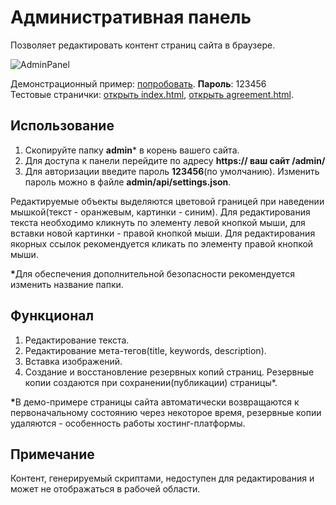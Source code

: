 # Административная панель

Позволяет редактировать контент страниц сайта в браузере.

![AdminPanel](https://user-images.githubusercontent.com/61114266/105154314-7bd89180-5b1a-11eb-843b-c15e96f64a96.png)

Демонстрационный пример: [попробовать](https://adminpanel-demo-example.herokuapp.com/admin/). __Пароль__: 123456<br>
Тестовые странички: [открыть index.html](https://adminpanel-demo-example.herokuapp.com/), [открыть agreement.html](https://adminpanel-demo-example.herokuapp.com/agreement.html).

## Использование

1) Скопируйте папку __admin__* в корень вашего сайта. 
2) Для доступа к панели перейдите по адресу __https:// ваш сайт /admin/__
3) Для авторизации введите пароль __123456__(по умолчанию). Изменить пароль можно в файле __admin/api/settings.json__.

Редактируемые объекты выделяются цветовой границей при наведении мышкой(текст - оранжевым, картинки - синим). Для редактирования текста необходимо кликнуть по элементу левой кнопкой мыши, для вставки новой картинки - правой кнопкой мыши. Для редактирования якорных ссылок рекомендуется кликать по элементу правой кнопкой мыши.

<b>*</b>Для обеспечения дополнительной безопасности рекомендуется изменить название папки.

## Функционал

1) Редактирование текста.
2) Редактирование мета-тегов(title, keywords, description).
3) Вставка изображений.
4) Создание и восстановление резервных копий страниц. Резервные копии создаются при сохранении(публикации) страницы*.

<b>*</b>В демо-примере страницы сайта автоматически возвращаются к первоначальному состоянию через некоторое время, резервные копии удаляются - особенность работы хостинг-платформы.

## Примечание

Контент, генерируемый скриптами, недоступен для редактирования и может не отображаться в рабочей области.

